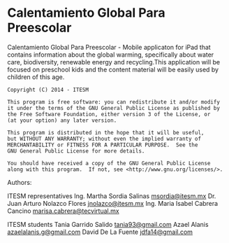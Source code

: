 Calentamiento Global Para Preescolar
=============

Calentamiento Global Para Preescolar - Mobile applicaton for iPad that contains information about the global warming, specifically about water care, 
biodiversity, renewable energy and recycling.This application will be focused on preschool kids and the content material 
will be easily used by children of this age.

	Copyright (C) 2014 - ITESM

	This program is free software: you can redistribute it and/or modify
	it under the terms of the GNU General Public License as published by
	the Free Software Foundation, either version 3 of the License, or
	(at your option) any later version.

	This program is distributed in the hope that it will be useful,
	but WITHOUT ANY WARRANTY; without even the implied warranty of
	MERCHANTABILITY or FITNESS FOR A PARTICULAR PURPOSE.  See the
	GNU General Public License for more details.

	You should have received a copy of the GNU General Public License
	along with this program.  If not, see <http://www.gnu.org/licenses/>.


Authors:
  
  ITESM representatives
	  Ing. Martha Sordia Salinas <msordia@itesm.mx>
    Dr. Juan Arturo Nolazco Flores <jnolazco@itesm.mx>
    Ing. Maria Isabel Cabrera Cancino <marisa.cabrera@tecvirtual.mx>


  ITESM students
	  Tania Garrido Salido <tania93@gmail.com>
	  Azael Alanis <azaelalanis.g@gmail.com>
	  David De La Fuente <jdfa14@gmail.com>
